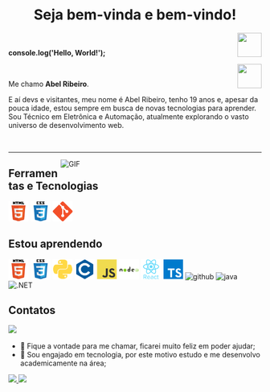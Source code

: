 <h1 align="center"> Seja bem-vinda e bem-vindo! </h1>

<a href="https://github.com/strongreen" target="_blank">
  <img align="right" src="https://cdn.iconscout.com/icon/free/png-256/github-108-438008.png" width="48px" height="48px">
</a><br />
<p align="left" > 
  <b>console.log('Hello, World!');</b>
</p>
<a href="https://www.linkedin.com/in/abel-ribeiro150803/" target="_blank">
  <img align="right" src="https://i.ibb.co/Kx2GSrT/linkedin.png" width="48px" height="48px">
</a>
<br />
<p align="left" >
Me chamo <b> Abel Ribeiro</b>.
</p>
<p align="left" >
E aí devs e visitantes, meu nome é Abel Ribeiro, tenho 19 anos e, apesar da pouca idade, estou sempre em busca de novas tecnologias para aprender. <br />
Sou Técnico em Eletrônica e Automação, atualmente explorando o vasto universo de desenvolvimento web</b>. <br/>
</p>
<br>

<!---
abel-ribeiro/abel-ribeiro is a ✨ special ✨ repository because its `README.md` (this file) appears on your GitHub profile.
You can click the Preview link to take a look at your changes.
--->

<hr/>

<img align="right" alt="GIF" src="https://res.cloudinary.com/practicaldev/image/fetch/s--7JJaL1uP--/c_limit%2Cf_auto%2Cfl_progressive%2Cq_66%2Cw_880/https://media1.tenor.com/images/093b967de4114d379d5860ff0c335c2a/tenor.gif%3Fitemid%3D7506285" width="400px" />

## Ferramentas e Tecnologias

<p align="left">
<img src="https://raw.githubusercontent.com/devicons/devicon/master/icons/html5/html5-original-wordmark.svg" alt="html5" width="40" height="40"/> 
<img src="https://raw.githubusercontent.com/devicons/devicon/master/icons/css3/css3-original-wordmark.svg" alt="css3" width="40" height="40"/> 
<img src="https://raw.githubusercontent.com/devicons/devicon/master/icons/git/git-original.svg" alt="git" width="40" height="40"/> 
</p>

## Estou aprendendo

<p align="left">
<img src="https://raw.githubusercontent.com/devicons/devicon/master/icons/html5/html5-original-wordmark.svg" alt="html5" width="40" height="40"/> 
<img src="https://raw.githubusercontent.com/devicons/devicon/master/icons/css3/css3-original-wordmark.svg" alt="css3" width="40" height="40"/>
<img src="https://raw.githubusercontent.com/devicons/devicon/master/icons/python/python-plain.svg" alt="Python" width="40" height="40" />
<img src="https://raw.githubusercontent.com/devicons/devicon/master/icons/c/c-plain.svg" alt="C" width="40" height="40"/>
<img src="https://raw.githubusercontent.com/devicons/devicon/master/icons/javascript/javascript-original.svg" alt="javascript" width="40" height="40"/>
<img src="https://raw.githubusercontent.com/devicons/devicon/master/icons/nodejs/nodejs-original-wordmark.svg" alt="nodejs" width="40" height="40"/> 
<img src="https://raw.githubusercontent.com/devicons/devicon/master/icons/react/react-original-wordmark.svg" alt="react" width="40" height="40"/> 
<img src="https://raw.githubusercontent.com/devicons/devicon/master/icons/typescript/typescript-plain.svg" alt="typescript" width="40" height="40"/>
<img src="https://cdn.jsdelivr.net/gh/devicons/devicon/icons/github/github-original.svg" alt="github" width="40" height="40"/>
<img src="https://cdn.jsdelivr.net/gh/devicons/devicon/icons/java/java-original-wordmark.svg" alt="java" width="40" height="40"/>
<img src="https://cdn.jsdelivr.net/gh/devicons/devicon/icons/dotnetcore/dotnetcore-plain.svg" alt=".NET" width="40" height="40"/>


## Contatos

<div>
<a href="https://www.linkedin.com/in/abel-ribeiro150803" target="_blank"><img src="https://img.shields.io/badge/-LinkedIn-%230077B5?style=for-the-badge&logo=linkedin&logoColor=white" target="_blank"></a>   
</div>

- 💬 Fique a vontade para me chamar, ficarei muito feliz em poder ajudar;
- 💼 Sou engajado em tecnologia, por este motivo estudo e me desenvolvo academicamente na área;

<div>
<a href="https://github.com/abel-ribeiro">
<img height="180em" src="https://github-readme-stats.vercel.app/api/top-langs/?username=abel-ribeiro&layout=compact&langs_count=7&theme=dracula"/>
<img height="180em" src="https://github-readme-stats.vercel.app/api?username=abel-ribeiro&show_icons=true&theme=dracula&include_all_commits=true&count_private=true"/>
</div>
